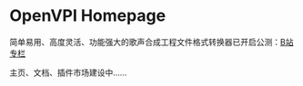 # OpenVPI Homepage
简单易用、高度灵活、功能强大的歌声合成工程文件格式转换器已开启公测：[B站专栏](https://www.bilibili.com/read/cv16468227)

主页、文档、插件市场建设中……


